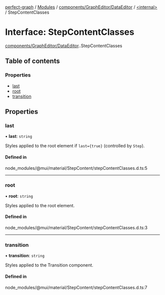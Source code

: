 [perfect-graph](../README.md) / [Modules](../modules.md) / [components/GraphEditor/DataEditor](../modules/components_GraphEditor_DataEditor.md) / [<internal\>](../modules/components_GraphEditor_DataEditor._internal_.md) / StepContentClasses

# Interface: StepContentClasses

[components/GraphEditor/DataEditor](../modules/components_GraphEditor_DataEditor.md).[<internal>](../modules/components_GraphEditor_DataEditor._internal_.md).StepContentClasses

## Table of contents

### Properties

- [last](components_GraphEditor_DataEditor._internal_.StepContentClasses.md#last)
- [root](components_GraphEditor_DataEditor._internal_.StepContentClasses.md#root)
- [transition](components_GraphEditor_DataEditor._internal_.StepContentClasses.md#transition)

## Properties

### last

• **last**: `string`

Styles applied to the root element if `last={true}` (controlled by `Step`).

#### Defined in

node_modules/@mui/material/StepContent/stepContentClasses.d.ts:5

___

### root

• **root**: `string`

Styles applied to the root element.

#### Defined in

node_modules/@mui/material/StepContent/stepContentClasses.d.ts:3

___

### transition

• **transition**: `string`

Styles applied to the Transition component.

#### Defined in

node_modules/@mui/material/StepContent/stepContentClasses.d.ts:7
